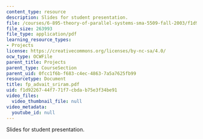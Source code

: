 ```yaml
---
content_type: resource
description: Slides for student presentation.
file: /courses/6-895-theory-of-parallel-systems-sma-5509-fall-2003/f1d9226744f771f7cbdab75e3f34be91_fp_advait_sriram.pdf
file_size: 263993
file_type: application/pdf
learning_resource_types:
- Projects
license: https://creativecommons.org/licenses/by-nc-sa/4.0/
ocw_type: OCWFile
parent_title: Projects
parent_type: CourseSection
parent_uid: 0fcc1f6b-f683-c4ec-4863-7a5a7625fb99
resourcetype: Document
title: fp_advait_sriram.pdf
uid: f1d92267-44f7-71f7-cbda-b75e3f34be91
video_files:
  video_thumbnail_file: null
video_metadata:
  youtube_id: null
---
```

Slides for student presentation.